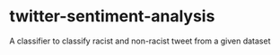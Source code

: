 # twitter-sentiment-analysis
A classifier to classify racist and non-racist tweet from a given dataset

